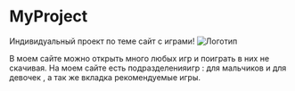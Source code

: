 # MyProject
Индивидуальный проект по теме сайт с играми!
![Логотип](https://octodex.github.com/images/orderedlistocat.png "Логотип GitHub")

В моем сайте можно открыть много любых игр и поиграть в них не скачивая.
На моем сайте есть подразделенияигр : для мальчиков и для девочек , а так же вкладка рекомендуемые игры.
